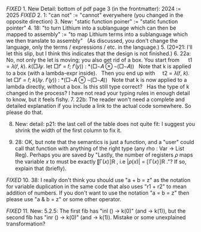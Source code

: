 *FIXED* 1. New Detail: bottom of pdf page 3 (in the frontmatter): 2024 := 2025
*FIXED* 2. 1: "can not" := "cannot" everywhere (you changed in the opposite direction)
3. New: "static function poiner" := "static function pointer"
4. 18: "to turn Lithium into a sublanguage which can then be mapped to assembly" := "to map Lithium terms into a sublanguage which we then translate to assembly"
  (As discussed, you don't change the language, only the terms / expressions / etc. in the language.)
5. (20+21: I'll let this slip, but I think this indicates that the design is not finished.)
6. 22a: No, not only the let is moving; you also get rid of a box. You start from 
    t1 = 𝜆(𝑓, 𝑘). 𝑘(□𝜆𝑦. let □𝑓′ = 𝑓; 𝑓′(𝑦)) : *(□∼𝐴 ⊗ ∼(□∼𝐴))
  Note that k is applied to a box (with a lambda-expr inside).
  Then you end up with
    t2 = 𝜆(𝑓, 𝑘). let □𝑓′ = 𝑓; 𝑘(𝜆𝑦. 𝑓′(𝑦)) : *(□∼𝐴 ⊗ ∼(□∼𝐴))
  Note that k is now applied to a lambda directly, without a box. Is this still type correct?
  Has the type of k changed in the process? I have not read your typing rules in enough detail to know, but it feels fishy.
7. 22b: The reader won't need a complete and detailed explanation if you include a link to the actual code somewhere. So please do that.

8. New: detail: p21: the last cell of the table does not quite fit: I suggest you shrink the width of the first column to fix it.

9. 28: OK, but note that the semantics is just a function, and a "user" could call that function with anything of the right type (any rho : Var -> List Reg). Perhaps you are saved by "Lastly, the number of registers 𝜌 maps the variable 𝑥 to must be exactly ⟦Γ(𝑥)⟧R , i.e |𝜌(𝑥)| = ⟦Γ(𝑥)⟧R ."? If so, explain that (briefly).

*FIXED* 10. 38: I really don't think you should use "a + b = z" as the notation for variable duplication in the same code that also uses "r1 + r2" to mean addition of numbers. If you don't want to use the notation "a = b = z" then please use "a & b = z" or some other operator.

*FIXED* 11. New: 5.2.5: The first fib has "inl () -> k(0)" (and -> k(1)), but the second fib has "inr () -> k(0)" (and -> k(1)). Mistake or some unexplained transformation?